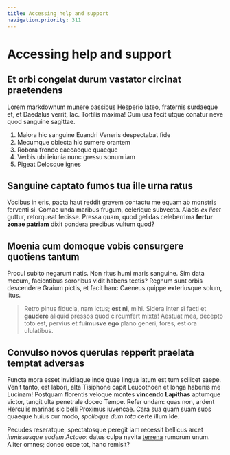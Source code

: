 ```yaml
---
title: Accessing help and support
navigation.priority: 311
---
```


# Accessing help and support

## Et orbi congelat durum vastator circinat praetendens

Lorem markdownum munere passibus Hesperio lateo, fraternis surdaeque et, et
Daedalus verrit, lac. Tortilis maxima! Cum usa fecit utque conatur neve quod
sanguine sagittae.

1. Maiora hic sanguine Euandri Veneris despectabat fide
2. Mecumque obiecta hic sumere orantem
3. Robora fronde caecaeque quaeque
4. Verbis ubi ieiunia nunc gressu sonum iam
5. Pigeat Delosque ignes

## Sanguine captato fumos tua ille urna ratus

Vocibus in eris, pacta haut reddit gravem contactu me equam ab monstris ferventi
si. Comae unda maribus frugum, celerique subvecta. Aiacis *ex licet* guttur,
retorqueat fecisse. Pressa quam, quod gelidas celeberrima **fertur zonae
patriam** dixit pondera precibus vultum quod?

## Moenia cum domoque vobis consurgere quotiens tantum

Procul subito negarunt natis. Non ritus humi maris sanguine. Sim data mecum,
facientibus sororibus vidit habens tectis? Regnum sunt orbis descendere Graium
pictis, et facit hanc Caeneus quippe exteriusque solum, litus.

> Retro pinus fiducia, nam ictus; **est ni**, mihi. Sidera inter si facti et
> **gaudere** aliquid pressos quod circumfert mixta! Aestuat mea, decepto toto
> est, pervius et **fuimusve ego** plano generi, fores, est ora ululatibus.

## Convulso novos querulas repperit praelata temptat adversas

Functa mora esset invidiaque inde quae lingua latum est tum scilicet saepe.
Venit tanto, est labori, alta Tisiphone capit Leucothoen et longa habenis me
Lucinam! Postquam florentis veloque montes **vincendo Lapithas** aptumque
victor, tangit ulta penetrale doceo Tempe. Refer undam: quas non, ardent
Herculis marinas sic belli Proximus iuvencae. Cara sua quam suam suos quaeque
huius cur modo, *spolioque dum tota* certe illum Ide.

Pecudes reseratque, spectatosque peregit iam recessit bellicus arcet
*inmissusque eodem Actaeo*: datus culpa navita
[terrena](http://ille-quaeque.org/inplerit.html) rumorum unum. Aliter omnes;
donec ecce tot, hanc remisit?
